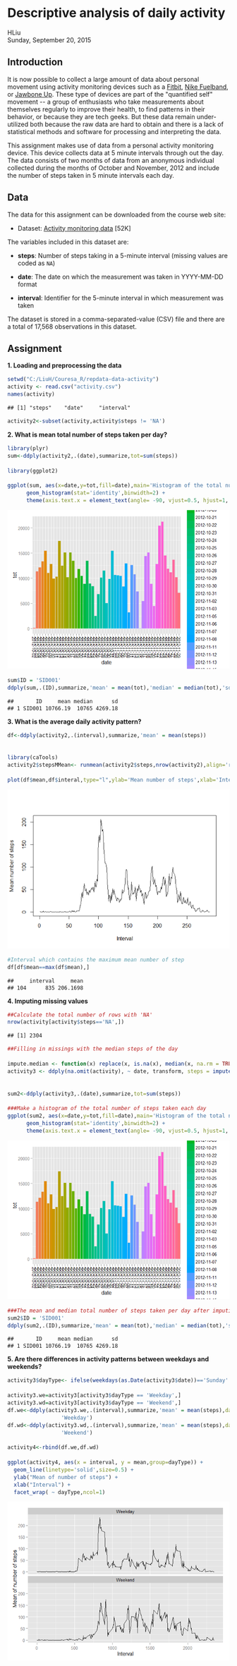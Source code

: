 # Descriptive analysis of daily activity
HLiu  
Sunday, September 20, 2015  


## Introduction

It is now possible to collect a large amount of data about personal
movement using activity monitoring devices such as a
[Fitbit](http://www.fitbit.com), [Nike
Fuelband](http://www.nike.com/us/en_us/c/nikeplus-fuelband), or
[Jawbone Up](https://jawbone.com/up). These type of devices are part of
the "quantified self" movement -- a group of enthusiasts who take
measurements about themselves regularly to improve their health, to
find patterns in their behavior, or because they are tech geeks. But
these data remain under-utilized both because the raw data are hard to
obtain and there is a lack of statistical methods and software for
processing and interpreting the data.

This assignment makes use of data from a personal activity monitoring
device. This device collects data at 5 minute intervals through out the
day. The data consists of two months of data from an anonymous
individual collected during the months of October and November, 2012
and include the number of steps taken in 5 minute intervals each day.

## Data

The data for this assignment can be downloaded from the course web
site:

* Dataset: [Activity monitoring data](https://d396qusza40orc.cloudfront.net/repdata%2Fdata%2Factivity.zip) [52K]

The variables included in this dataset are:

* **steps**: Number of steps taking in a 5-minute interval (missing
    values are coded as `NA`)

* **date**: The date on which the measurement was taken in YYYY-MM-DD
    format

* **interval**: Identifier for the 5-minute interval in which
    measurement was taken


The dataset is stored in a comma-separated-value (CSV) file and there
are a total of 17,568 observations in this
dataset.

## Assignment

**1. Loading and preprocessing the data**  


```r
setwd("C:/LiuH/Couresa_R/repdata-data-activity")
activity <- read.csv("activity.csv")
names(activity)
```

```
## [1] "steps"    "date"     "interval"
```

```r
activity2<-subset(activity,activity$steps != 'NA')
```

**2. What is mean total number of steps taken per day?**  


```r
library(plyr)
sum<-ddply(activity2,.(date),summarize,tot=sum(steps))

library(ggplot2)

ggplot(sum, aes(x=date,y=tot,fill=date),main='Histogram of the total number of      steps taken each day') +
      geom_histogram(stat='identity',binwidth=2) +
      theme(axis.text.x = element_text(angle= -90, vjust=0.5, hjust=1, colour                           ="black"))
```

![](PA1_template_files/figure-html/unnamed-chunk-2-1.png) 

```r
sum$ID = 'SID001'
ddply(sum,.(ID),summarize,'mean' = mean(tot),'median' = median(tot),'sd'=sd(tot))
```

```
##       ID     mean median      sd
## 1 SID001 10766.19  10765 4269.18
```
  
  
**3. What is the average daily activity pattern?**  


```r
df<-ddply(activity2,.(interval),summarize,'mean' = mean(steps))


library(caTools)
activity2$stepsMMean<- runmean(activity2$steps,nrow(activity2),align='right')

plot(df$mean,df$interal,type="l",ylab='Mean number of steps',xlab='Interval')
```

![](PA1_template_files/figure-html/unnamed-chunk-3-1.png) 

```r
#Interval which contains the maximum mean number of step
df[df$mean==max(df$mean),]
```

```
##     interval     mean
## 104      835 206.1698
```

  
  
**4. Imputing missing values**  


```r
##Calculate the total number of rows with 'NA'
nrow(activity[activity$steps=='NA',])
```

```
## [1] 2304
```

```r
##Filling in missings with the median steps of the day

impute.median <- function(x) replace(x, is.na(x), median(x, na.rm = TRUE))
activity3 <- ddply(na.omit(activity), ~ date, transform, steps = impute.median(steps))


sum2<-ddply(activity3,.(date),summarize,tot=sum(steps))

###Make a histogram of the total number of steps taken each day
ggplot(sum2, aes(x=date,y=tot,fill=date),main='Histogram of the total number of      steps taken each day') +
      geom_histogram(stat='identity',binwidth=2) +
      theme(axis.text.x = element_text(angle= -90, vjust=0.5, hjust=1, colour                           ="black"))
```

![](PA1_template_files/figure-html/unnamed-chunk-4-1.png) 

```r
###The mean and median total number of steps taken per day after imputing
sum2$ID = 'SID001'
ddply(sum2,.(ID),summarize,'mean' = mean(tot),'median' = median(tot),'sd'=sd(tot))
```

```
##       ID     mean median      sd
## 1 SID001 10766.19  10765 4269.18
```
  
    
**5. Are there differences in activity patterns between weekdays and weekends?**   


```r
activity3$dayType<- ifelse(weekdays(as.Date(activity3$date))=='Sunday'|weekdays(as.Date(activity3$date))=='Saturday','Weekend','Weekday')

activity3.we=activity3[activity3$dayType == 'Weekday',]
activity3.wd=activity3[activity3$dayType == 'Weekend',]
df.we<-ddply(activity3.we,.(interval),summarize,'mean' = mean(steps),dayType=
                 'Weekday')
df.wd<-ddply(activity3.wd,.(interval),summarize,'mean' = mean(steps),dayType=
                 'Weekend')

activity4<-rbind(df.we,df.wd)

ggplot(activity4, aes(x = interval, y = mean,group=dayType)) +
  geom_line(linetype='solid',size=0.5) +
  ylab("Mean of number of steps") +
  xlab("Interval") +
  facet_wrap( ~ dayType,ncol=1)
```

![](PA1_template_files/figure-html/unnamed-chunk-5-1.png) 


